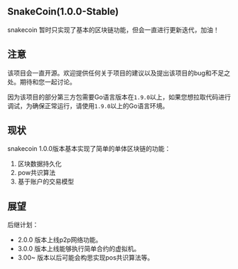 ## SnakeCoin(1.0.0-Stable)

snakecoin 暂时只实现了基本的区块链功能，但会一直进行更新迭代，加油！

## 注意

该项目会一直开源。欢迎提供任何关于项目的建议以及提出该项目的bug和不足之处。期待和您一起讨论。

因为该项目的部分第三方包需要Go语言版本在`1.9.0`以上，如果您想拉取代码进行调试，为确保正常运行，请使用`1.9.0`以上的Go语言环境。

## 现状

snakecoin 1.0.0版本基本实现了简单的单体区块链的功能：

1. 区块数据持久化
2. pow共识算法
3. 基于账户的交易模型

## 展望

后继计划：

* 2.0.0 版本上线p2p网络功能。
* 3.0.0 版本上线能够执行简单合约的虚拟机。
* 3.00~ 版本以后可能会构思实现pos共识算法等。
